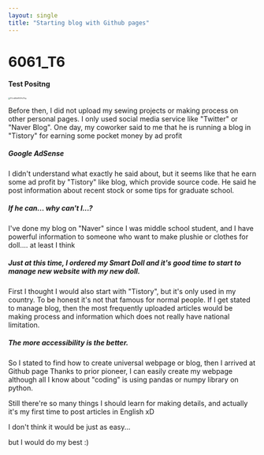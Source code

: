 ```yaml
---
layout: single
title: "Starting blog with Github pages"
---
```


# 6061_T6
#### Test Positng

<img src="C:\Users\chum_\OneDrive\문서\GitHub\AL6061T6.github.io\images\2021-10-26-fidd\FCmkMzKVEAc17ey.jpg" alt="FCmkMzKVEAc17ey" style="zoom: 25%;" />

Before then, I did not upload my sewing projects or making process on other personal pages.
I only used social media service like "Twitter" or "Naver Blog".
One day, my coworker said to me that he is running a blog in "Tistory" for earning some pocket money by ad profit

##### Google AdSense

I didn't understand what exactly he said about, but it seems like that he earn some ad profit by "Tistory" like blog, which provide source code.
He said he post information about recent stock or some tips for graduate school.

##### If he can... why can't I...?

I've done my blog on "Naver" since I was middle school student, and I have powerful information to someone who want to make plushie or clothes for doll.... at least I think 

##### Just at this time, I ordered my Smart Doll and it's good time to start to manage new website with my new doll.

First I thought I would also start with "Tistory", but it's only used in my country.
To be honest it's not that famous for normal people.
If I get stated to manage blog, then the most frequently uploaded articles would be making process and information which does not really have national limitation.

##### The more accessibility is the better.

So I stated to find how to create universal webpage or blog, then I arrived at Github page
Thanks to prior pioneer, I can easily create my webpage although all I know about "coding" is using pandas or numpy library on python.

Still there're so many things I should learn for making details, and actually it's my first time to post articles in English xD

I don't think it would be just as easy...

but I would do my best :)

